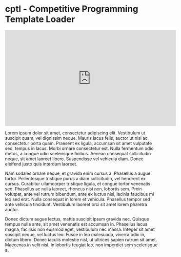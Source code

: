 # cptl - Competitive Programming Template Loader

<iframe width="560" height="315" src="https://www.youtube.com/embed/OV-9vk0PplI" title="YouTube video player" frameborder="0" allow="accelerometer; autoplay; clipboard-write; encrypted-media; gyroscope; picture-in-picture" allowfullscreen></iframe>

 Lorem ipsum dolor sit amet, consectetur adipiscing elit. Vestibulum ut suscipit quam, vel dignissim neque. Mauris lacus felis, auctor ut nisi ac, consectetur porta quam. Praesent ex ligula, accumsan sit amet vulputate sed, tempus in lacus. Morbi ornare consectetur est. Nulla fermentum odio metus, a congue odio scelerisque finibus. Aenean consequat sollicitudin neque, sit amet laoreet libero. Suspendisse vel vehicula diam. Donec eleifend justo quis interdum laoreet.

Nam sodales ornare neque, et gravida enim cursus a. Phasellus a augue tortor. Pellentesque tristique purus a diam sollicitudin, vel hendrerit ex cursus. Curabitur ullamcorper tristique ligula, et congue tortor venenatis sed. Phasellus ac nulla laoreet, rhoncus nisi non, lobortis sem. Proin volutpat, ante vel rutrum bibendum, ante ex luctus nisi, lacinia faucibus mi leo sed erat. Nulla consequat in lorem et vehicula. Phasellus tempor sed ante vehicula tincidunt. Vestibulum laoreet orci sit amet lorem pharetra auctor.

Donec dictum augue lectus, mattis suscipit ipsum gravida nec. Quisque tempus nulla ante, sit amet venenatis est accumsan in. Phasellus lacus magna, facilisis non euismod eget, vestibulum nec massa. Integer sit amet suscipit neque, vel luctus leo. Fusce in leo malesuada, viverra odio in, dictum libero. Donec iaculis molestie nisl, ut ultrices sapien rutrum sit amet. Maecenas in velit nisl. In lobortis feugiat leo, non imperdiet sem scelerisque a. 
